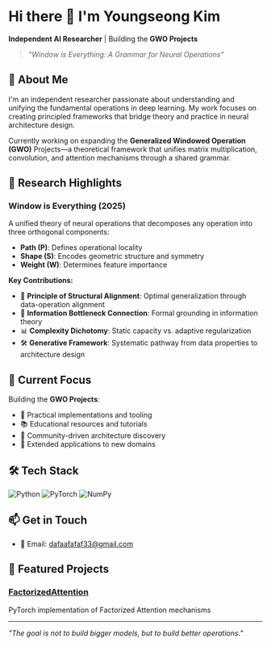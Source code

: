 # Hi there 👋 I'm Youngseong Kim

**Independent AI Researcher** | Building the **GWO Projects**

> *"Window is Everything: A Grammar for Neural Operations"*

## 🔬 About Me

I'm an independent researcher passionate about understanding and unifying the fundamental operations in deep learning. My work focuses on creating principled frameworks that bridge theory and practice in neural architecture design.

Currently working on expanding the **Generalized Windowed Operation (GWO)** Projects—a theoretical framework that unifies matrix multiplication, convolution, and attention mechanisms through a shared grammar.

## 📝 Research Highlights

### Window is Everything (2025)
A unified theory of neural operations that decomposes any operation into three orthogonal components:
- **Path (P)**: Defines operational locality
- **Shape (S)**: Encodes geometric structure and symmetry
- **Weight (W)**: Determines feature importance

**Key Contributions:**
- 🎯 **Principle of Structural Alignment**: Optimal generalization through data-operation alignment
- 🧠 **Information Bottleneck Connection**: Formal grounding in information theory
- 📊 **Complexity Dichotomy**: Static capacity vs. adaptive regularization
- 🛠️ **Generative Framework**: Systematic pathway from data properties to architecture design

## 🚀 Current Focus

Building the **GWO Projects**:
- 🔧 Practical implementations and tooling
- 📚 Educational resources and tutorials
- 🤝 Community-driven architecture discovery
- 🔬 Extended applications to new domains

## 🛠️ Tech Stack

![Python](https://img.shields.io/badge/-Python-3776AB?style=flat&logo=python&logoColor=white)
![PyTorch](https://img.shields.io/badge/-PyTorch-EE4C2C?style=flat&logo=pytorch&logoColor=white)
![NumPy](https://img.shields.io/badge/-NumPy-013243?style=flat&logo=numpy&logoColor=white)

## 📫 Get in Touch

- 📧 Email: dafaafafaf33@gmail.com

## 🌟 Featured Projects

### [FactorizedAttention](https://github.com/Kim-Ai-gpu/FactorizedAttention)
PyTorch implementation of Factorized Attention mechanisms

---

*"The goal is not to build bigger models, but to build better operations."*
